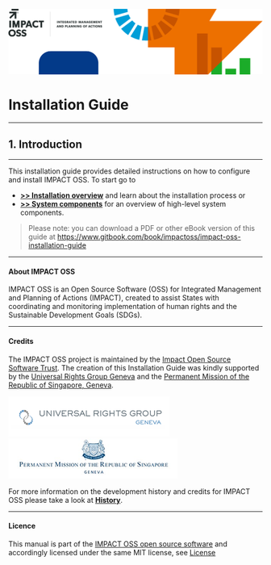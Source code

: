![](/assets/header.png)

# Installation Guide

---
## 1. Introduction
---

This installation guide provides detailed instructions on how to configure and install IMPACT OSS. To start go to

* **[>> Installation overview](/intro/overview.md)** and learn about the installation process or
* **[>> System components](/intro/components.md)** for an overview of high-level system components.

> Please note: you can download a PDF or other eBook version of this guide at https://www.gitbook.com/book/impactoss/impact-oss-installation-guide

---

#### About IMPACT OSS

IMPACT OSS is an Open Source Software (OSS) for Integrated Management and Planning of Actions (IMPACT), created to assist States with coordinating and monitoring implementation of human rights and the Sustainable Development Goals (SDGs).

---

#### Credits

The IMPACT OSS project is maintained by the [Impact Open Source Software Trust](http://impactoss.org/). The creation of this Installation Guide was kindly supported by the [Universal Rights Group Geneva](http://www.universal-rights.org/) and the [Permanent Mission of the Republic of Singapore, Geneva](https://www.mfa.gov.sg/content/mfa/overseasmission/geneva.html).

![](/assets/universal-rights-group.png)![](/assets/singapore-mission-geneva.png)

For more information on the development history and credits for IMPACT OSS please take a look at [**History**](/appendix/history.md).

---

#### Licence

This manual is part of the [IMPACT OSS open source software](https://github.com/impactoss/impactoss-server/) and accordingly licensed under the same MIT license, see [License](LICENSE.md)
